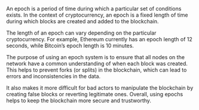 An epoch is a period of time during which a particular set of conditions exists. In the context of cryptocurrency, an epoch is a fixed length of time during which blocks are created and added to the blockchain.

The length of an epoch can vary depending on the particular cryptocurrency. For example, Ethereum currently has an epoch length of 12 seconds, while Bitcoin’s epoch length is 10 minutes.

The purpose of using an epoch system is to ensure that all nodes on the network have a common understanding of when each block was created. This helps to prevent forks (or splits) in the blockchain, which can lead to errors and inconsistencies in the data.

It also makes it more difficult for bad actors to manipulate the blockchain by creating false blocks or reverting legitimate ones. Overall, using epochs helps to keep the blockchain more secure and trustworthy.